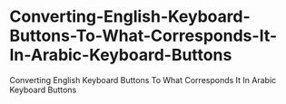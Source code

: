 # Converting-English-Keyboard-Buttons-To-What-Corresponds-It-In-Arabic-Keyboard-Buttons
Converting English Keyboard Buttons To What Corresponds It In Arabic Keyboard Buttons
